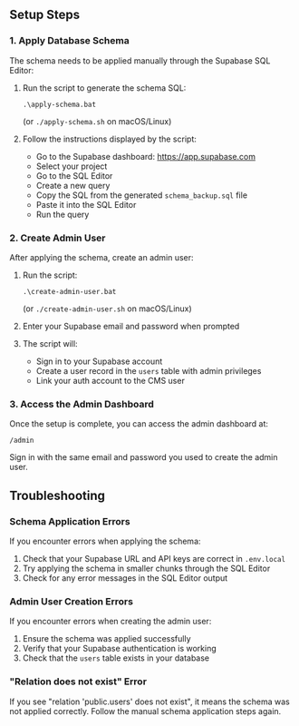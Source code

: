 

## Setup Steps

### 1. Apply Database Schema

The schema needs to be applied manually through the Supabase SQL Editor:

1. Run the script to generate the schema SQL:
   ```
   .\apply-schema.bat
   ```
   (or `./apply-schema.sh` on macOS/Linux)

2. Follow the instructions displayed by the script:
   - Go to the Supabase dashboard: https://app.supabase.com
   - Select your project
   - Go to the SQL Editor
   - Create a new query
   - Copy the SQL from the generated `schema_backup.sql` file
   - Paste it into the SQL Editor
   - Run the query

### 2. Create Admin User

After applying the schema, create an admin user:

1. Run the script:
   ```
   .\create-admin-user.bat
   ```
   (or `./create-admin-user.sh` on macOS/Linux)

2. Enter your Supabase email and password when prompted
3. The script will:
   - Sign in to your Supabase account
   - Create a user record in the `users` table with admin privileges
   - Link your auth account to the CMS user

### 3. Access the Admin Dashboard

Once the setup is complete, you can access the admin dashboard at:

```
/admin
```

Sign in with the same email and password you used to create the admin user.

## Troubleshooting

### Schema Application Errors

If you encounter errors when applying the schema:

1. Check that your Supabase URL and API keys are correct in `.env.local`
2. Try applying the schema in smaller chunks through the SQL Editor
3. Check for any error messages in the SQL Editor output

### Admin User Creation Errors

If you encounter errors when creating the admin user:

1. Ensure the schema was applied successfully
2. Verify that your Supabase authentication is working
3. Check that the `users` table exists in your database

### "Relation does not exist" Error

If you see "relation 'public.users' does not exist", it means the schema was not applied correctly. Follow the manual schema application steps again.
